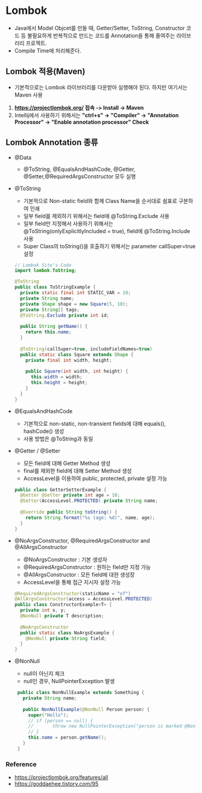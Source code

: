 # Lombok
* Java에서 Model Objcet를 만들 때, 
Getter/Setter, ToString, Constructor 코드 등 불필요하게 반복적으로 만드는 코드를 Annotation을 통해 줄여주는 라이브러리 프로젝트.
* Compile Time에 처리해준다.

## Lombok 적용(Maven)
* 기본적으로는 Lombok 라이브러리를 다운받아 실행해야 된다. 하지만 여기서는 Maven 사용
1) **https://projectlombok.org/ 접속 -> Install -> Maven**
2) Intellij에서 사용하기 위해서는 **"ctrl+s" -> "Compiler" -> "Annotation Processor" -> "Enable annotation processor" Check**

 
## Lombok Annotation 종류
* @Data
    * @ToString, @EqualsAndHashCode, @Getter, @Setter,@RequiredArgsConstructor 모두 실행

* @ToString
    * 기본적으로 Non-static field와 함께 Class Name을 순서대로 쉼표로 구분하여 인쇄
    * 일부 field를 제외하기 위해서는 field에 @ToString.Exclude 사용
    * 일부 field만 지정해서 사용하기 위해서는 @ToString(onlyExplicitlyIncluded = true), field에 @ToString.Include 사용
    * Super Class의 toString()을 호출하기 위해서는 parameter callSuper=true 설정
    ```java
    // Lombok Site's Code
    import lombok.ToString;
    
    @ToString
    public class ToStringExample {
      private static final int STATIC_VAR = 10;
      private String name;
      private Shape shape = new Square(5, 10);
      private String[] tags;
      @ToString.Exclude private int id;
      
      public String getName() {
        return this.name;
      }
      
      @ToString(callSuper=true, includeFieldNames=true)
      public static class Square extends Shape {
        private final int width, height;
        
        public Square(int width, int height) {
          this.width = width;
          this.height = height;
        }
      }
    }
    ```
* @EqualsAndHashCode
    * 기본적으로 non-static, non-transient fields에 대해 equals(), hashCode() 생성
    * 사용 방법은 @ToString과 동일 
    
* @Getter / @Setter
    * 모든 field에 대해 Getter Method 생성
    * final를 제외한 field에 대해 Setter Method 생성
    * AccessLevel을 이용하여 public, protected, private 설정 가능
    ```java
    public class GetterSetterExample {   
      @Getter @Setter private int age = 10;
      @Setter(AccessLevel.PROTECTED) private String name;
      
      @Override public String toString() {
        return String.format("%s (age: %d)", name, age);
      }
    }
    ```

* @NoArgsConstructor, @RequiredArgsConstructor and @AllArgsConstructor
    * @NoArgsConstructor : 기본 생성자
    * @RequiredArgsConstructor : 원하는 field만 지정 가능
    * @AllArgsConstructor : 모든 field에 대한 생성장
    * AccessLevel을 통해 접근 지시자 설정 가능
    ```java
    @RequiredArgsConstructor(staticName = "of")
    @AllArgsConstructor(access = AccessLevel.PROTECTED)
    public class ConstructorExample<T> {
      private int x, y;
      @NonNull private T description;
      
      @NoArgsConstructor
      public static class NoArgsExample {
        @NonNull private String field;
      }
    }
    ```
    
     
* @NonNull
    * null이 아닌지 체크
    * null인 경우, NullPointerException 발생
   ```java
    public class NonNullExample extends Something {
      private String name;
      
      public NonNullExample(@NonNull Person person) {
        super("Hello");
        // if (person == null) {
        //       throw new NullPointerException("person is marked @NonNull but is null");
        // }
        this.name = person.getName();
      }
    }
   ``` 


### Reference
* https://projectlombok.org/features/all
* https://goddaehee.tistory.com/95
